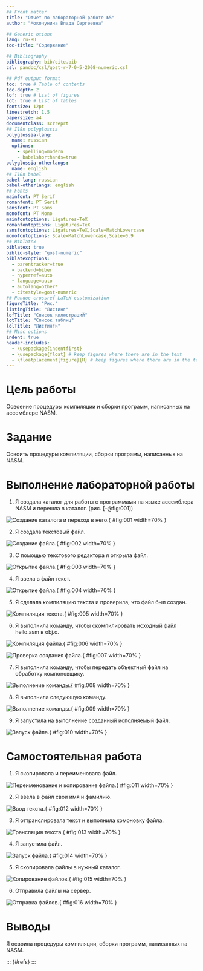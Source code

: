 ```yaml
---
## Front matter
title: "Отчет по лабораторной работе №5"
author: "Мокочунина Влада Сергеевна"

## Generic otions
lang: ru-RU
toc-title: "Содержание"

## Bibliography
bibliography: bib/cite.bib
csl: pandoc/csl/gost-r-7-0-5-2008-numeric.csl

## Pdf output format
toc: true # Table of contents
toc-depth: 2
lof: true # List of figures
lot: true # List of tables
fontsize: 12pt
linestretch: 1.5
papersize: a4
documentclass: scrreprt
## I18n polyglossia
polyglossia-lang:
  name: russian
  options:
	- spelling=modern
	- babelshorthands=true
polyglossia-otherlangs:
  name: english
## I18n babel
babel-lang: russian
babel-otherlangs: english
## Fonts
mainfont: PT Serif
romanfont: PT Serif
sansfont: PT Sans
monofont: PT Mono
mainfontoptions: Ligatures=TeX
romanfontoptions: Ligatures=TeX
sansfontoptions: Ligatures=TeX,Scale=MatchLowercase
monofontoptions: Scale=MatchLowercase,Scale=0.9
## Biblatex
biblatex: true
biblio-style: "gost-numeric"
biblatexoptions:
  - parentracker=true
  - backend=biber
  - hyperref=auto
  - language=auto
  - autolang=other*
  - citestyle=gost-numeric
## Pandoc-crossref LaTeX customization
figureTitle: "Рис."
listingTitle: "Листинг"
lofTitle: "Список иллюстраций"
lotTitle: "Список таблиц"
lolTitle: "Листинги"
## Misc options
indent: true
header-includes:
  - \usepackage{indentfirst}
  - \usepackage{float} # keep figures where there are in the text
  - \floatplacement{figure}{H} # keep figures where there are in the text
---
```


# Цель работы

Освоение процедуры компиляции и сборки программ, написанных на ассемблере NASM.

# Задание

Освоить процедуры компиляции, сборки программ, написанных на NASM.

# Выполнение лабораторной работы

1. Я создала каталог для работы с программами на языке ассемблера NASM и перешла в каталог. (рис. [-@fig:001])

![Создание каталога и переход в него.](image/1.png){ #fig:001 width=70% }

2. Я создала текстовый файл.

![Создание файла.](image/2.png){ #fig:002 width=70% }

3. С помощью текстового редактора я открыла файл.

![Открытие файла.](image/3.png){ #fig:003 width=70% }

4. Я ввела в файл текст.

![Открытие файла.](image/4.png){ #fig:004 width=70% }

5. Я сделала компиляцию текста и проверила, что файл был создан.

![Компиляция текста.](image/5.png){ #fig:005 width=70% }

6. Я выполнила команду, чтобы скомпилировать исходный файл hello.asm в obj.o.

![Компиляция файла.](image/6.png){ #fig:006 width=70% }

![Проверка создания файла.](image/7.png){ #fig:007 width=70% }

7. Я выполнила команду, чтобы передать объектный файл на обработку компоновщику.

![Выполнение команды.](image/8.png){ #fig:008 width=70% }

8. Я выполнила следующую команду.

![Выполнение команды.](image/9.png){ #fig:009 width=70% }

9. Я запустила на выполнение созданный исполняемый файл.

![Запуск файла.](image/10.png){ #fig:010 width=70% }

# Самостоятельная работа

1. Я скопировала и переименовала файл.

![Переименование и копирование файла.](image/11.png){ #fig:011 width=70% }

2. Я ввела в файл свои имя и фамилию.

![Ввод текста.](image/12.png){ #fig:012 width=70% }

3. Я оттранслировала текст и выполнила комоновку файла.

![Трансляция текста.](image/13.png){ #fig:013 width=70% }

4. Я запустила файл.

![Запуск файла.](image/14.png){ #fig:014 width=70% }

5. Я скопировала файлы в нужный каталог.

![Копирование файлов.](image/16.png){ #fig:015 width=70% }

6. Отправила файлы на сервер.

![Отправка файлов.](image/17.png){ #fig:016 width=70% }

# Выводы

Я освоила процедуры компиляции, сборки программ, написанных на NASM.

::: {#refs}
:::
